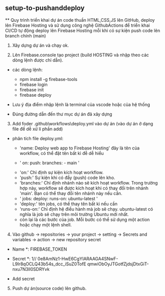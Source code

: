 ## setup-to-pushanddeploy

\*\* Quy trình triển khai dự án code thuần HTML,CSS,JS lên GitHub, deploy lên Firebase Hosting và sử dụng công nghệ GithubActions để triển khai CI/CD tự động deploy lên Firebase Hosting mỗi khi có sự kiện push code lên branch chính (main)

1. Xây dựng dự án và chạy ok.

2. Lên Firebase.console tạo project (build HOSTING và nhập theo các dòng lệnh được chỉ dẫn).

- các dòng lệnh:

  - npm install -g firebase-tools
  - firebase login
  - firebase init
  - firebase deploy

- Lưu ý địa điểm nhập lệnh là terminal của vscode hoặc của hệ thống
- Đúng đường dẫn đến thư mục dự án đã xây dựng

3. Add foder .github\workflows\deploy.yml vào dự án (vào dự án ở dạng file để dễ xử lí phần add)

- phân tích file deploy.yml:

  - 'name: Deploy web app to Firebase Hosting' đây là tên của workflow, có thể đặt tên bất kì đễ dễ hiểu

  - ' on:
    push:
    branches: - main '

  * 'on:' Chỉ định sự kiện kích hoạt workflow.
  * 'push:' Sự kiện khi có đẩy (push) code lên kho.
  * 'branches:' Chỉ định nhánh nào sẽ kích hoạt workflow. Trong trường hợp này, workflow sẽ được kích hoạt khi có thay đổi trên nhánh 'main'. Bạn có thể thay đổi tên nhánh này nếu cần.

  - ' jobs:
    deploy:
    runs-on: ubuntu-latest '

  * 'deploy:' tên jobs, có thể thay tên bất kì nếu cần
  * 'runs-on:' Chỉ định hệ điều hành mà job sẽ chạy. ubuntu-latest có nghĩa là job sẽ chạy trên môi trường Ubuntu mới nhất.

  - còn lại là các bước của job. Mỗi bước có thể sử dụng một action hoặc chạy một lệnh shell.

4. Vào github -> repositories -> your project -> setting -> Secrets and variables -> action -> new repository secret

- Name \*: FIREBASE_TOKEN
- Secret \*:
  1// 0e8AmNz1-HwE6CgYIARAAGA4SNwF-L9Ir8qOCLQ43b54s_dcc_iSuZ0TofE qmwiObOyJTGotfZjdsjDtxGiT-nxu7N3Il0SDRYvk

- Add secret

5. Push dự án(source code) lên github.
